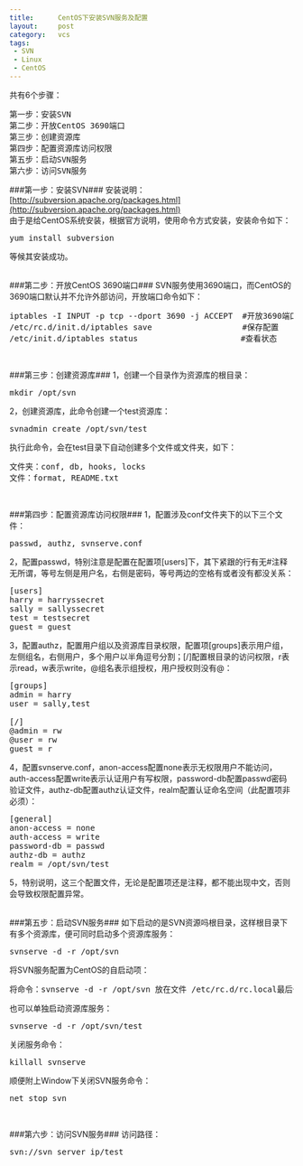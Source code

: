 ```yaml
--- 
title:      CentOS下安装SVN服务及配置
layout:     post
category:   vcs
tags: 
 - SVN
 - Linux
 - CentOS
---
```


共有6个步骤：
<pre>
第一步：安装SVN
第二步：开放CentOS 3690端口
第三步：创建资源库
第四步：配置资源库访问权限
第五步：启动SVN服务
第六步：访问SVN服务
</pre>
<!-- more -->

###第一步：安装SVN###
安装说明：[http://subversion.apache.org/packages.html](http://subversion.apache.org/packages.html)
<br />由于是给CentOS系统安装，根据官方说明，使用命令方式安装，安装命令如下：
<pre>
yum install subversion
</pre>
等候其安装成功。
<br /><br />

###第二步：开放CentOS 3690端口###
SVN服务使用3690端口，而CentOS的3690端口默认并不允许外部访问，开放端口命令如下：
<br />
<pre>
iptables -I INPUT -p tcp --dport 3690 -j ACCEPT  #开放3690端口
/etc/rc.d/init.d/iptables save                   #保存配置
/etc/init.d/iptables status  　                  #查看状态
</pre>
<br />

###第三步：创建资源库###
1，创建一个目录作为资源库的根目录：
<pre>
mkdir /opt/svn
</pre>
2，创建资源库，此命令创建一个test资源库：
<pre>
svnadmin create /opt/svn/test
</pre>
执行此命令，会在test目录下自动创建多个文件或文件夹，如下：
<pre>
文件夹：conf, db, hooks, locks
文件：format, README.txt
</pre>
<br />

###第四步：配置资源库访问权限###
1，配置涉及conf文件夹下的以下三个文件：
<pre>
passwd, authz, svnserve.conf
</pre>
2，配置passwd，特别注意是配置在配置项[users]下，其下紧跟的行有无#注释无所谓，等号左侧是用户名，右侧是密码，等号两边的空格有或者没有都没关系：
<pre>
[users]
harry = harryssecret
sally = sallyssecret
test = testsecret
guest = guest
</pre>
3，配置authz，配置用户组以及资源库目录权限，配置项[groups]表示用户组，左侧组名，右侧用户，多个用户以半角逗号分割；[/]配置根目录的访问权限，r表示read，w表示write，@组名表示组授权，用户授权则没有@：
<pre>
[groups]
admin = harry
user = sally,test

[/]
@admin = rw
@user = rw
guest = r
</pre>
4，配置svnserve.conf，anon-access配置none表示无权限用户不能访问，auth-access配置write表示认证用户有写权限，password-db配置passwd密码验证文件，authz-db配置authz认证文件，realm配置认证命名空间（此配置项非必须）：
<pre>
[general]
anon-access = none
auth-access = write
password-db = passwd
authz-db = authz
realm = /opt/svn/test
</pre>
5，特别说明，这三个配置文件，无论是配置项还是注释，都不能出现中文，否则会导致权限配置异常。
<br /><br />

###第五步：启动SVN服务###
如下启动的是SVN资源吗根目录，这样根目录下有多个资源库，便可同时启动多个资源库服务：
<pre>
svnserve -d -r /opt/svn
</pre>
将SVN服务配置为CentOS的自启动项：
<pre>
将命令：svnserve -d -r /opt/svn 放在文件 /etc/rc.d/rc.local最后一行
</pre>
也可以单独启动资源库服务：
<pre>
svnserve -d -r /opt/svn/test
</pre>
关闭服务命令：
<pre>
killall svnserve
</pre>
顺便附上Window下关闭SVN服务命令：
<pre>
net stop svn
</pre>
<br />

###第六步：访问SVN服务###
访问路径：
<pre>
svn://svn server ip/test
</pre>